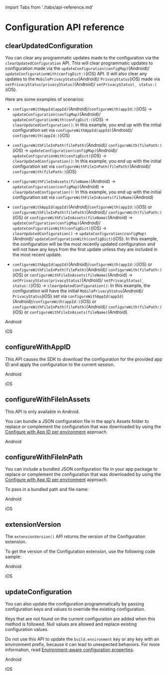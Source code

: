 import Tabs from './tabs/api-reference.md'

# Configuration API reference

## clearUpdatedConfiguration

You can clear any programmatic updates made to the configuration via the `clearUpdatedConfiguration` API. This will clear programmatic updates to configuration made via the `updateConfiguration(configMap)`(Android)/ `updateConfigurationWith(configDict:)`(iOS) API. It will also clear any updates to the `MobilePrivacyStatus`(Android)/ `PrivacyStatus`(iOS)  made via `setPrivacyStatus(privacyStatus)`(Android)/ `setPrivacyStatus(_ status:)`(iOS).

 Here are some examples of scenarios:

* `configureWithAppId(appId)`(Android)/`configureWith(appId:)`(iOS) -> `updateConfiguration(configMap)`(Android)/ `updateConfigurationWith(configDict:)`(iOS) -> `clearUpdatedConfiguration()`: In this example, you end up with the initial configuration set via `configureWithAppId(appId)`(Android)/ `configureWith(appId:)`(iOS)

* `configureWithFileInPath(filePath)`(Android)/ `configureWith(filePath:)`(iOS) -> `updateConfiguration(configMap)`(Android)/ `updateConfigurationWith(configDict)`(iOS) -> `clearUpdatedConfiguration()`: In this example, you end up with the initial configuration set via `configureWithFileInPath(filePath)`(Android)/ `configureWith(filePath:)`(iOS)

* `configureWithFileInAssets(fileName)`(Android) -> `updateConfiguration(configMap)`(Android) -> `clearUpdatedConfiguration()`: In this example, you end up with the initial configuration set via `configureWithFileInAssets(fileName)`(Android)

* `configureWithAppId(appId)`(Android)/`configureWith(appId:)`(iOS) or `configureWithFileInPath(filePath)`(Android)/ `configureWith(filePath:)`(iOS) or `configureWithFileInAssets(fileName)`(Android) -> `updateConfiguration(configMap)`(Android)/ `updateConfigurationWith(configDict)`(iOS) -> `clearUpdatedConfiguration()` -> `updateConfiguration(configMap)`(Android)/ `updateConfigurationWith(configDict)`(iOS): In this example, the configuration will be the most recently updated configuration and will not have any keys from the first update unless they are included in the most recent update.

* `configureWithAppId(appId)`(Android)/`configureWith(appId:)`(iOS) or `configureWithFileInPath(filePath)`(Android)/ `configureWith(filePath:)`(iOS) or `configureWithFileInAssets(fileName)`(Android) -> `setPrivacyStatus(privacyStatus)`(Android)/ `setPrivacyStatus(_ status:)`(iOS) -> `clearUpdatedConfiguration()`: In this example, the configuration will have the initial `MobilePrivacyStatus`(Android)/ `PrivacyStatus`(iOS) set via `configureWithAppId(appId)`(Android)/`configureWith(appId:)`(iOS) or `configureWithFileInPath(filePath)`(Android)/ `configureWith(filePath:)`(iOS) or `configureWithFileInAssets(fileName)`(Android).

<TabsBlock orientation="horizontal" slots="heading, content" repeat="2"/>

Android 

<Tabs query="platform=android&api=clear-updated-configuration"/>

iOS

<Tabs query="platform=ios&api=clear-updated-configuration"/>

## configureWithAppID

This API causes the SDK to download the configuration for the provided app ID and apply the configuration to the current session.

<TabsBlock orientation="horizontal" slots="heading, content" repeat="2"/>

Android

<Tabs query="platform=android&api=configure-with-app-id"/>

iOS

<Tabs query="platform=ios&api=configure-with-app-id"/>

## configureWithFileInAssets

<InlineAlert variant="info" slots="text"/>

This API is only available in Android.

You can bundle a JSON configuration file in the app's Assets folder to replace or complement the configuration that was downloaded by using the [Configure with App ID per environment](../#configure-with-app-id-per-environment) approach.

<TabsBlock orientation="horizontal" slots="heading, content" repeat="1"/>

Android

<Tabs query="platform=android&api=configure-with-file-in-assets"/>

## configureWithFileInPath

You can include a bundled JSON configuration file in your app package to replace or complement the configuration that was downloaded by using the [Configure with App ID per environment](../#configure-with-app-id-per-environment) approach.

To pass in a bundled path and file name:

<TabsBlock orientation="horizontal" slots="heading, content" repeat="2"/>

Android

<Tabs query="platform=android&api=configure-with-file-in-path"/>

iOS

<Tabs query="platform=ios&api=configure-with-file-in-path"/>

## extensionVersion

The `extensionVersion()` API returns the version of the Configuration extension.

To get the version of the Configuration extension, use the following code sample:

<TabsBlock orientation="horizontal" slots="heading, content" repeat="2"/>

Android

<Tabs query="platform=android&api=extension-version"/>

iOS

<Tabs query="platform=ios&api=extension-version"/>

<!--- React Native

<Tabs query="platform=react-native&api=extension-version"/>

Flutter

<Tabs query="platform=flutter&api=extension-version"/> --->

## updateConfiguration

You can also update the configuration programmatically by passing configuration keys and values to override the existing configuration.

<InlineAlert variant="info" slots="text"/>

Keys that are not found on the current configuration are added when this method is followed. Null values are allowed and replace existing configuration values.

<InlineAlert variant="warning" slots="text"/>

Do not use this API to update the `build.environment` key or any key with an environment prefix, because it can lead to unexpected behaviors. For more information, read [Environment-aware configuration properties](./index.md#environment-aware-configuration-properties).

<TabsBlock orientation="horizontal" slots="heading, content" repeat="2"/>

Android

<Tabs query="platform=android&api=update-configuration"/>

iOS

<Tabs query="platform=ios&api=update-configuration"/>

<!--- React Native

<Tabs query="platform=react-native&api=update-configuration"/>

Flutter

<Tabs query="platform=flutter&api=update-configuration"/> --->
